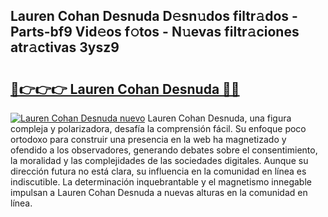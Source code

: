 ## Lauren Cohan Desnuda D𝚎sn𝚞dos filtr𝚊dos - Parts-bf9 Vid𝚎os f𝚘tos - N𝚞evas filtr𝚊ciones atr𝚊ctivas 3ysz9

# <h2><a href="http://mb3pc1i.tromn.icu/?c=Lauren+Cohan+Desnuda">🔗👉👉👉 Lauren Cohan Desnuda 🔗🔗</a></h2>

[![Lauren Cohan Desnuda nuevo](https://i.imgur.com/pEAQMta.gif)](http://mb3pc1i.tromn.icu/?c=Lauren+Cohan+Desnuda)
Lauren Cohan Desnuda, una figura compleja y polarizadora, desafía la comprensión fácil. Su enfoque poco ortodoxo para construir una presencia en la web ha magnetizado y ofendido a los observadores, generando debates sobre el consentimiento, la moralidad y las complejidades de las sociedades digitales. Aunque su dirección futura no está clara, su influencia en la comunidad en línea es indiscutible. La determinación inquebrantable y el magnetismo innegable impulsan a Lauren Cohan Desnuda a nuevas alturas en la comunidad en línea.
